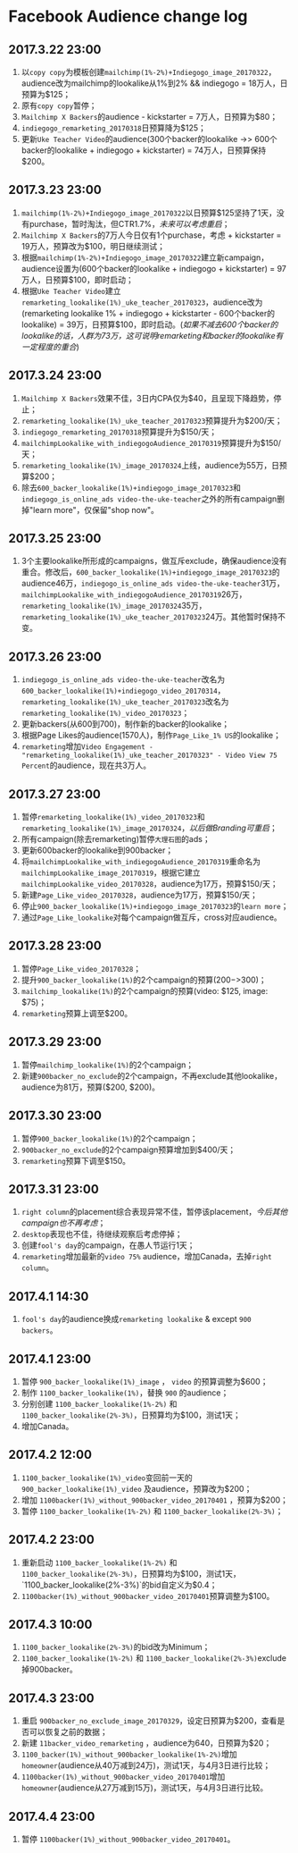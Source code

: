 # Facebook Audience change log

## 2017.3.22 23:00

 1. 以`copy copy`为模板创建`mailchimp(1%-2%)+Indiegogo_image_20170322`，audience改为mailchimp的lookalike从1%到2% && indiegogo = 18万人，日预算为$125；
 2. 原有`copy copy`暂停；
 3. `Mailchimp X Backers`的audience - kickstarter = 7万人，日预算为$80；
 4. `indiegogo_remarketing_20170318`日预算降为$125；
 5. 更新`Uke Teacher Video`的audience(300个backer的lookalike ->> 600个backer的lookalike + indiegogo + kickstarter) = 74万人，日预算保持$200。

## 2017.3.23 23:00

 1. `mailchimp(1%-2%)+Indiegogo_image_20170322`以日预算$125坚持了1天，没有purchase，暂时淘汰，但CTR1.7%，_未来可以考虑重启_；
 2. `Mailchimp X Backers`的7万人今日仅有1个purchase，考虑 + kickstarter = 19万人，预算改为$100，明日继续测试；
 3. 根据`mailchimp(1%-2%)+Indiegogo_image_20170322`建立新campaign，audience设置为(600个backer的lookalike + indiegogo + kickstarter) = 97万人，日预算$100，即时启动；
 4. 根据`Uke Teacher Video`建立`remarketing_lookalike(1%)_uke_teacher_20170323`，audience改为(remarketing lookalike 1% + indiegogo + kickstarter - 600个backer的lookalike) = 39万，日预算$100，即时启动。(_如果不减去600个backer的lookalike的话，人群为73万，这可说明remarketing和backer的lookalike有一定程度的重合_)

## 2017.3.24 23:00

 1. `Mailchimp X Backers`效果不佳，3日内CPA仅为$40，且呈现下降趋势，停止；
 2. `remarketing_lookalike(1%)_uke_teacher_20170323`预算提升为$200/天；
 3. `indiegogo_remarketing_20170318`预算提升为$150/天；
 4. `mailchimpLookalike_with_indiegogoAudience_20170319`预算提升为$150/天；
 5. `remarketing_lookalike(1%)_image_20170324`上线，audience为55万，日预算$200；
 6. 除去`600_backer_lookalike(1%)+indiegogo_image_20170323`和`indiegogo_is_online_ads video-the-uke-teacher`之外的所有campaign删掉"learn more"，仅保留"shop now"。

## 2017.3.25 23:00

 1. 3个主要lookalike所形成的campaigns，做互斥exclude，确保audience没有重合。修改后，`600_backer_lookalike(1%)+indiegogo_image_20170323`的audience46万，`indiegogo_is_online_ads video-the-uke-teacher`31万，`mailchimpLookalike_with_indiegogoAudience_20170319`26万，`remarketing_lookalike(1%)_image_20170324`35万，`remarketing_lookalike(1%)_uke_teacher_20170323`24万。其他暂时保持不变。

## 2017.3.26 23:00

 1. `indiegogo_is_online_ads video-the-uke-teacher`改名为`600_backer_lookalike(1%)+indiegogo_video_20170314`，`remarketing_lookalike(1%)_uke_teacher_20170323`改名为`remarketing_lookalike(1%)_video_20170323`；
 2. 更新backers(从600到700)，制作新的backer的lookalike；
 3. 根据Page Likes的audience(1570人)，制作`Page_Like_1% US`的lookalike；
 4. `remarketing`增加`Video Engagement - "remarketing_lookalike(1%)_uke_teacher_20170323" - Video View 75 Percent`的audience，现在共3万人。

## 2017.3.27 23:00

 1. 暂停`remarketing_lookalike(1%)_video_20170323`和`remarketing_lookalike(1%)_image_20170324`，*以后做Branding可重启*；
 2. 所有campaign(除去remarketing)暂停`大理石图`的ads；
 3. 更新600backer的lookalike到900backer；
 4. 将`mailchimpLookalike_with_indiegogoAudience_20170319`重命名为`mailchimpLookalike_image_20170319`，根据它建立`mailchimpLookalike_video_20170328`，audience为17万，预算$150/天；
 5. 新建`Page_Like_video_20170328`，audience为17万，预算$150/天；
 6. 停止`900_backer_lookalike(1%)+indiegogo_image_20170323`的`learn more`；
 7. 通过`Page_Like_lookalike`对每个campaign做互斥，cross对应audience。

## 2017.3.28 23:00

 1. 暂停`Page_Like_video_20170328`；
 2. 提升`900_backer_lookalike(1%)`的2个campaign的预算($200->$300)；
 3. `mailchimp_lookalike(1%)`的2个campaign的预算(video: $125, image: $75)；
 4. `remarketing`预算上调至$200。

## 2017.3.29 23:00

 1. 暂停`mailchimp_lookalike(1%)`的2个campaign；
 2. 新建`900backer_no_exclude`的2个campaign，不再exclude其他lookalike，audience为81万，预算($200, $200)。

## 2017.3.30 23:00

 1. 暂停`900_backer_lookalike(1%)`的2个campaign；
 2. `900backer_no_exclude`的2个campaign预算增加到$400/天；
 3. `remarketing`预算下调至$150。

## 2017.3.31 23:00

 1. `right column`的placement综合表现异常不佳，暂停该placement，*今后其他campaign也不再考虑*；
 2. `desktop`表现也不佳，待继续观察后考虑停掉；
 3. 创建`fool's day`的campaign，在愚人节运行1天；
 4. `remarketing`增加最新的`video 75%` audience，增加Canada，去掉`right column`。

## 2017.4.1 14:30

 1. `fool's day`的audience换成`remarketing lookalike` & except `900 backers`。

## 2017.4.1 23:00

 1. 暂停 `900_backer_lookalike(1%)_image` ， `video` 的预算调整为$600；
 2. 制作 `1100_backer_lookalike(1%)`，替换 `900` 的audience；
 3. 分别创建 `1100_backer_lookalike(1%-2%)` 和 `1100_backer_lookalike(2%-3%)`，日预算均为$100，测试1天；
 4. 增加Canada。

## 2017.4.2 12:00

 1. `1100_backer_lookalike(1%)_video`变回前一天的 `900_backer_lookalike(1%)_video` 及audience，预算改为$200；
 2. 增加 `1100backer(1%)_without_900backer_video_20170401` ，预算为$200；
 3. 暂停 `1100_backer_lookalike(1%-2%)` 和 `1100_backer_lookalike(2%-3%)`；

## 2017.4.2 23:00

 1. 重新启动 `1100_backer_lookalike(1%-2%)` 和 `1100_backer_lookalike(2%-3%)`，日预算均为$100，测试1天， `1100_backer_lookalike(2%-3%)`的bid自定义为$0.4；
 2. `1100backer(1%)_without_900backer_video_20170401`预算调整为$100。

## 2017.4.3 10:00

 1. `1100_backer_lookalike(2%-3%)`的bid改为Minimum；
 2. `1100_backer_lookalike(1%-2%)` 和 `1100_backer_lookalike(2%-3%)`exclude掉900backer。

## 2017.4.3 23:00

 1. 重启 `900backer_no_exclude_image_20170329`，设定日预算为$200，查看是否可以恢复之前的数据；
 2. 新建 `11backer_video_remarketing` ，audience为640，日预算为$20；
 3. `1100_backer(1%)_without_900backer_lookalike(1%-2%)`增加 `homeowner`(audience从40万减到24万)，测试1天，与4月3日进行比较；
 4. `1100backer(1%)_without_900backer_video_20170401`增加 `homeowner`(audience从27万减到15万)，测试1天，与4月3日进行比较。

## 2017.4.4 23:00

 1. 暂停 `1100backer(1%)_without_900backer_video_20170401`。
